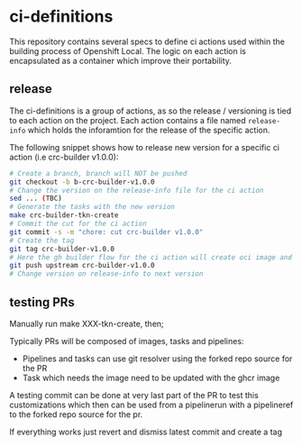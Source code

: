 # ci-definitions

This repository contains several specs to define ci actions used within the building process of Openshift Local. The logic on each action is encapsulated as a container which improve their portability.

## release

The ci-definitions is a group of actions, as so the release / versioning is tied to each action on the project. Each action contains a file named `release-info` which holds the inforamtion for the release of the specific action.

The following snippet shows how to release new version for a specific ci action (i.e crc-builder v1.0.0):

```bash
# Create a branch, branch will NOT be pushed
git checkout -b b-crc-builder-v1.0.0
# Change the version on the release-info file for the ci action
sed ... (TBC)
# Generate the tasks with the new version
make crc-builder-tkn-create
# Commit the cut for the ci action
git commit -s -m "chore: cut crc-builder v1.0.0"
# Create the tag
git tag crc-builder-v1.0.0
# Here the gh builder flow for the ci action will create oci image and bundle with tekton tasks
git push upstream crc-builder-v1.0.0
# Change version on release-info to next version 
```

## testing PRs

Manually run make XXX-tkn-create, then;

Typically PRs will be composed of images, tasks and pipelines:

* Pipelines and tasks can use git resolver using the forked repo source for the PR
* Task which needs the image need to be updated with the ghcr image

A testing commit can be done at very last part of the PR to test this customizations which then can be used 
from a pipelinerun with a pipelineref to the forked repo source for the pr.

If everything works just revert and dismiss latest commit and create a tag